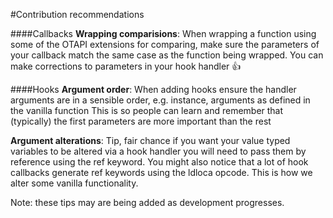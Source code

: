 ﻿#Contribution recommendations
		
####Callbacks
**Wrapping comparisions**: When wrapping a function using some of the OTAPI extensions for comparing, make sure the parameters of your callback match the same case as the
function being wrapped. 
You can make corrections to parameters in your hook handler :+1:

####Hooks
**Argument order**: When adding hooks ensure the handler arguments are in a sensible order, e.g. instance, arguments as defined in the vanilla function
This is so people can learn and remember that (typically) the first parameters are more important than the rest

**Argument alterations**: Tip, fair chance if you want your value typed variables to be altered via a hook handler you will need to pass them by reference using the ref keyword.
You might also notice that a lot of hook callbacks generate ref keywords using the ldloca opcode. This is how we alter some vanilla functionality.
		
Note: these tips may are being added as development progresses.